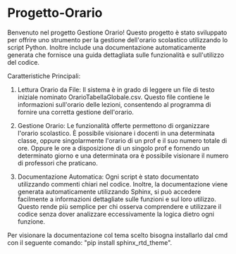 # Progetto-Orario
Benvenuto nel progetto Gestione Orario! Questo progetto è stato sviluppato per offrire uno strumento per la gestione dell'orario scolastico utilizzando lo script Python. Inoltre include una documentazione automaticamente generata che fornisce una guida dettagliata sulle funzionalità e sull'utilizzo del codice.

Caratteristiche Principali:
1) Lettura Orario da File: Il sistema è in grado di leggere un file di testo iniziale nominato OrarioTabellaGlobale.csv. Questo file contiene le informazioni sull'orario delle lezioni, consentendo al programma di fornire una corretta gestione dell'orario.

2) Gestione Orario: Le funzionalità offerte permettono di  organizzare l'orario scolastico. È possibile visionare i docenti in una determinata classe, oppure singolarmente l'orario di un prof e il suo numero totale di ore. Oppure le ore a disposizione di un singolo prof e fornendo un determinato giorno e una determinata ora è possibile visionare il numero di professori che praticano.                                                  

3) Documentazione Automatica: Ogni script è stato documentato utilizzando commenti chiari nel codice. Inoltre, la documentazione viene generata automaticamente utilizzando Sphinx, si può accedere facilmente a informazioni dettagliate sulle funzioni e sul loro utilizzo. Questo rende più semplice per chi osserva comprendere e utilizzare il codice senza dover analizzare eccessivamente la logica dietro ogni funzione.

Per visionare la documentazione col tema scelto bisogna installarlo dal cmd con il seguente comando: "pip install sphinx_rtd_theme".


